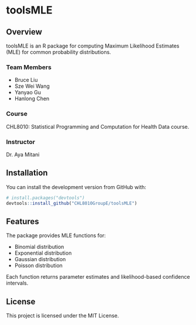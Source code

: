 # toolsMLE

## Overview
toolsMLE is an R package for computing Maximum Likelihood Estimates (MLE) for common probability distributions. 

### Team Members
- Bruce Liu
- Sze Wei Wang
- Yanyao Gu
- Hanlong Chen

### Course
CHL8010: Statistical Programming and Computation for Health Data course.  

### Instructor
Dr. Aya Mitani  

## Installation
You can install the development version from GitHub with:
```r
# install.packages("devtools")
devtools::install_github("CHL8010GroupE/toolsMLE")
```

## Features
The package provides MLE functions for:
- Binomial distribution
- Exponential distribution
- Gaussian distribution
- Poisson distribution

Each function returns parameter estimates and likelihood-based confidence intervals.

## License
This project is licensed under the MIT License.
